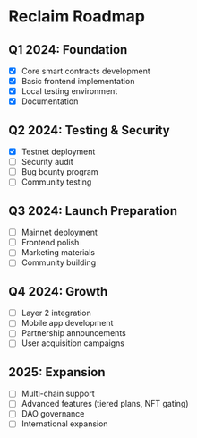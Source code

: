 # Reclaim Roadmap

## Q1 2024: Foundation
- [x] Core smart contracts development
- [x] Basic frontend implementation
- [x] Local testing environment
- [x] Documentation

## Q2 2024: Testing & Security
- [x] Testnet deployment
- [ ] Security audit
- [ ] Bug bounty program
- [ ] Community testing

## Q3 2024: Launch Preparation
- [ ] Mainnet deployment
- [ ] Frontend polish
- [ ] Marketing materials
- [ ] Community building

## Q4 2024: Growth
- [ ] Layer 2 integration
- [ ] Mobile app development
- [ ] Partnership announcements
- [ ] User acquisition campaigns

## 2025: Expansion
- [ ] Multi-chain support
- [ ] Advanced features (tiered plans, NFT gating)
- [ ] DAO governance
- [ ] International expansion
